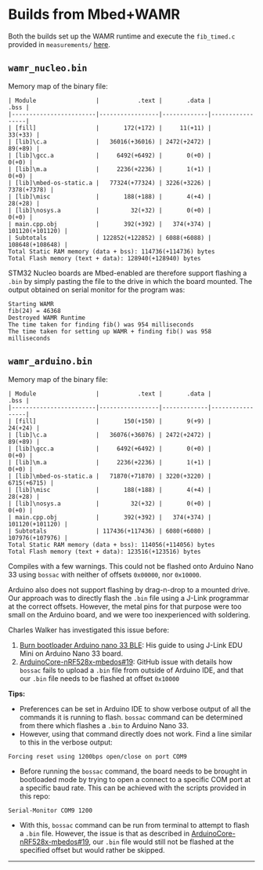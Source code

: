 # Builds from Mbed+WAMR

Both the builds set up the WAMR runtime and execute the `fib_timed.c` provided in `measurements/` [here](https://github.com/utsavm9/wasm-for-arduino-mbed/blob/main/measurements/fib_timed.c).



## `wamr_nucleo.bin`

Memory map of the binary file:
```
| Module                 |           .text |       .data |            .bss |
|------------------------|-----------------|-------------|-----------------|
| [fill]                 |       172(+172) |     11(+11) |         33(+33) |
| [lib]\c.a              |   36016(+36016) | 2472(+2472) |         89(+89) |
| [lib]\gcc.a            |     6492(+6492) |       0(+0) |           0(+0) |
| [lib]\m.a              |     2236(+2236) |       1(+1) |           0(+0) |
| [lib]\mbed-os-static.a |   77324(+77324) | 3226(+3226) |     7378(+7378) |
| [lib]\misc             |       188(+188) |       4(+4) |         28(+28) |
| [lib]\nosys.a          |         32(+32) |       0(+0) |           0(+0) |
| main.cpp.obj           |       392(+392) |   374(+374) | 101120(+101120) |
| Subtotals              | 122852(+122852) | 6088(+6088) | 108648(+108648) |
Total Static RAM memory (data + bss): 114736(+114736) bytes
Total Flash memory (text + data): 128940(+128940) bytes
```

STM32 Nucleo boards are Mbed-enabled are therefore support flashing a `.bin` by simply pasting the file to the drive in which the board mounted. The output obtained on serial monitor for the program was:

```
Starting WAMR
fib(24) = 46368
Destroyed WAMR Runtime
The time taken for finding fib() was 954 milliseconds
The time taken for setting up WAMR + finding fib() was 958 milliseconds
```


## `wamr_arduino.bin`

Memory map of the binary file:
```
| Module                 |           .text |       .data |            .bss |
|------------------------|-----------------|-------------|-----------------|
| [fill]                 |       150(+150) |       9(+9) |         24(+24) |
| [lib]\c.a              |   36076(+36076) | 2472(+2472) |         89(+89) |
| [lib]\gcc.a            |     6492(+6492) |       0(+0) |           0(+0) |
| [lib]\m.a              |     2236(+2236) |       1(+1) |           0(+0) |
| [lib]\mbed-os-static.a |   71870(+71870) | 3220(+3220) |     6715(+6715) |
| [lib]\misc             |       188(+188) |       4(+4) |         28(+28) |
| [lib]\nosys.a          |         32(+32) |       0(+0) |           0(+0) |
| main.cpp.obj           |       392(+392) |   374(+374) | 101120(+101120) |
| Subtotals              | 117436(+117436) | 6080(+6080) | 107976(+107976) |
Total Static RAM memory (data + bss): 114056(+114056) bytes
Total Flash memory (text + data): 123516(+123516) bytes
```

Compiles with a few warnings. This could not be flashed onto Arduino Nano 33 using `bossac` with neither of offsets `0x00000`, nor `0x10000`.

Arduino also does not support flashing by drag-n-drop to a mounted drive. Our approach was to directly flash the `.bin` file using a J-Link programmar at the correct offsets. However, the metal pins for that purpose were too small on the Arduino board, and we were too inexperienced with soldering.

Charles Walker has investigated this issue before:

1. [Burn bootloader Arduino nano 33 BLE](http://djynet.net/?p=969): His guide to using J-Link EDU Mini on Arduino Nano 33 board. 
2. [ArduinoCore-nRF528x-mbedos#19](ArduinoCore-nRF528x-mbedos): GitHub issue with details how `bossac` fails to upload a `.bin` file from outside of Arduino IDE, and that our `.bin` file needs to be flashed at offset `0x10000`

**Tips:**
- Preferences can be set in Arduino IDE to show verbose output of all the commands it is running to flash. `bossac` command can be determined from there which flashes a `.bin` to Arduino Nano 33.
- However, using that command directly does not work. Find a line similar to this in the verbose output:
```
Forcing reset using 1200bps open/close on port COM9
```
- Before running the `bossac` command, the board needs to be brought in bootloaded mode by trying to open a connect to a specific COM port at a specific baud rate. This can be achieved with the scripts provided in this repo:
```
Serial-Monitor COM9 1200
```
- With this, `bossac` command can be run from terminal to attempt to flash a `.bin` file. However, the issue is that as described in [ArduinoCore-nRF528x-mbedos#19](ArduinoCore-nRF528x-mbedos), our `.bin` file would still not be flashed at the specified offset but would rather be skipped.
-----